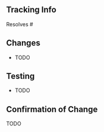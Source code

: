 ## Tracking Info

Resolves #<issue number>

## Changes

<!-- What changes did you make? -->

- TODO

## Testing

<!-- How did you confirm your changes worked? -->

- TODO

## Confirmation of Change

<!-- Upload a screenshot, if possible. Otherwise, please provide instructions on how to see the change. -->

TODO